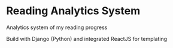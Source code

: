 # Reading Analytics System
Analytics system of my reading progress

Build with Django (Python) and integrated ReactJS for templating
